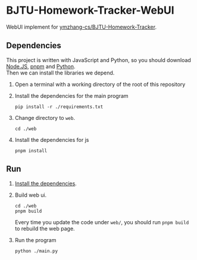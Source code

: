 # BJTU-Homework-Tracker-WebUI

WebUI implement for [ymzhang-cs/BJTU-Homework-Tracker](https://github.com/ymzhang-cs/BJTU-Homework-Tracker).

## Dependencies

This project is written with JavaScript and Python, so you should download [Node.JS](https://nodejs.org/),
[pnpm](https://pnpm.io/) and [Python](https://www.python.org/).  
Then we can install the libraries we depend.  

1. Open a terminal with a working directory of the root of this repository

2. Install the dependencies for the main program
    ```shell
   pip install -r ./requirements.txt
    ```

3. Change directory to `web`.
    ```shell
   cd ./web
    ```

4. Install the dependencies for js
    ```shell
    pnpm install
    ```

## Run

1. [Install the dependencies](#Dependencies).

2. Build web ui.
    ```shell
   cd ./web
   pnpm build
    ```
   
    Every time you update the code under `web/`, you should run `pnpm build` to rebuild the web page.

3. Run the program
    ```shell
    python ./main.py
    ```
